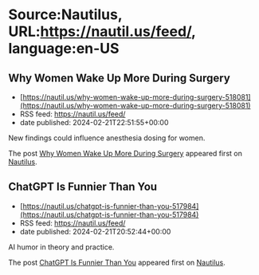 # Source:Nautilus, URL:https://nautil.us/feed/, language:en-US

## Why Women Wake Up More During Surgery
 - [https://nautil.us/why-women-wake-up-more-during-surgery-518081](https://nautil.us/why-women-wake-up-more-during-surgery-518081)
 - RSS feed: https://nautil.us/feed/
 - date published: 2024-02-21T22:51:55+00:00

<p>New findings could influence anesthesia dosing for women.</p>
<p>The post <a href="https://nautil.us/why-women-wake-up-more-during-surgery-518081/">Why Women Wake Up More During Surgery</a> appeared first on <a href="https://nautil.us">Nautilus</a>.</p>

## ChatGPT Is Funnier Than You
 - [https://nautil.us/chatgpt-is-funnier-than-you-517984](https://nautil.us/chatgpt-is-funnier-than-you-517984)
 - RSS feed: https://nautil.us/feed/
 - date published: 2024-02-21T20:52:44+00:00

<p>AI humor in theory and practice.</p>
<p>The post <a href="https://nautil.us/chatgpt-is-funnier-than-you-517984/">ChatGPT Is Funnier Than You</a> appeared first on <a href="https://nautil.us">Nautilus</a>.</p>

